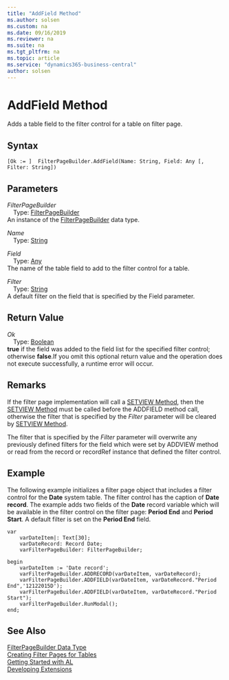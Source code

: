 ```yaml
---
title: "AddField Method"
ms.author: solsen
ms.custom: na
ms.date: 09/16/2019
ms.reviewer: na
ms.suite: na
ms.tgt_pltfrm: na
ms.topic: article
ms.service: "dynamics365-business-central"
author: solsen
---
```

[//]: # (START>DO_NOT_EDIT)
[//]: # (IMPORTANT:Do not edit any of the content between here and the END>DO_NOT_EDIT.)
[//]: # (Any modifications should be made in the .xml files in the ModernDev repo.)
# AddField Method
Adds a table field to the filter control for a table on filter page.


## Syntax
```
[Ok := ]  FilterPageBuilder.AddField(Name: String, Field: Any [, Filter: String])
```
## Parameters
*FilterPageBuilder*  
&emsp;Type: [FilterPageBuilder](filterpagebuilder-data-type.md)  
An instance of the [FilterPageBuilder](filterpagebuilder-data-type.md) data type.  

*Name*  
&emsp;Type: [String](../string/string-data-type.md)  
  
*Field*  
&emsp;Type: [Any](../any/any-data-type.md)  
The name of the table field to add to the filter control for a table.
        
*Filter*  
&emsp;Type: [String](../string/string-data-type.md)  
A default filter on the field that is specified by the Field parameter.  


## Return Value
*Ok*  
&emsp;Type: [Boolean](../boolean/boolean-data-type.md)  
**true** if the field was added to the field list for the specified filter control; otherwise **false**.If you omit this optional return value and the operation does not execute successfully, a runtime error will occur.    


[//]: # (IMPORTANT: END>DO_NOT_EDIT)

## Remarks    
 If the filter page implementation will call a [SETVIEW Method](../../methods-auto/filterpagebuilder/filterpagebuilder-setview-method.md), then the [SETVIEW Method](../../methods-auto/filterpagebuilder/filterpagebuilder-setview-method.md) must be called before the ADDFIELD method call, otherwise the filter that is specified by the *Filter* parameter will be cleared by [SETVIEW Method](../../methods-auto/filterpagebuilder/filterpagebuilder-setview-method.md).  
  
 The filter that is specified by the *Filter* parameter will overwrite any previously defined filters for the field which were set by ADDVIEW method or read from the record or recordRef instance that defined the filter control.  
  
## Example  
 The following example initializes a filter page object that includes a filter control for the **Date** system table. The filter control has the caption of **Date record**. The example adds two fields of the **Date** record variable which will be available in the filter control on the filter page: **Period End** and **Period Start**. A default filter is set on the **Period End** field.  
  
``` 
var
    varDateItem|: Text[30];  
    varDateRecord: Record Date;  
    varFilterPageBuilder: FilterPageBuilder;  

begin     
    varDateItem := 'Date record';  
    varFilterPageBuilder.ADDRECORD(varDateItem, varDateRecord);  
    varFilterPageBuilder.ADDFIELD(varDateItem, varDateRecord."Period End",'12122015D');  
    varFilterPageBuilder.ADDFIELD(varDateItem, varDateRecord."Period Start");
    varFilterPageBuilder.RunModal();  
end;
```  


## See Also
[FilterPageBuilder Data Type](filterpagebuilder-data-type.md)  
[Creating Filter Pages for Tables](../../devenv-filter-pages-for-filtering-tables.md)  
[Getting Started with AL](../../devenv-get-started.md)  
[Developing Extensions](../../devenv-dev-overview.md)